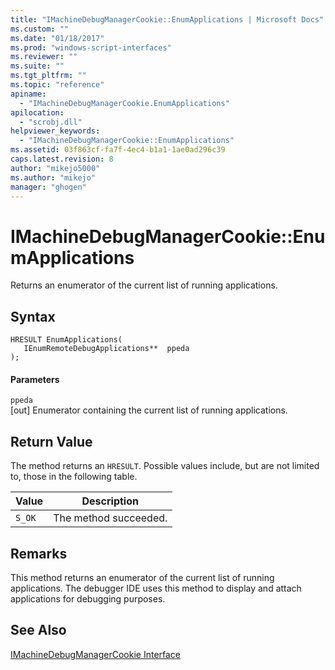 ```yaml
---
title: "IMachineDebugManagerCookie::EnumApplications | Microsoft Docs"
ms.custom: ""
ms.date: "01/18/2017"
ms.prod: "windows-script-interfaces"
ms.reviewer: ""
ms.suite: ""
ms.tgt_pltfrm: ""
ms.topic: "reference"
apiname: 
  - "IMachineDebugManagerCookie.EnumApplications"
apilocation: 
  - "scrobj.dll"
helpviewer_keywords: 
  - "IMachineDebugManagerCookie::EnumApplications"
ms.assetid: 03f863cf-fa7f-4ec4-b1a1-1ae0ad296c39
caps.latest.revision: 8
author: "mikejo5000"
ms.author: "mikejo"
manager: "ghogen"
---
```

# IMachineDebugManagerCookie::EnumApplications
Returns an enumerator of the current list of running applications.  
  
## Syntax  
  
```  
HRESULT EnumApplications(  
   IEnumRemoteDebugApplications**  ppeda  
);  
```  
  
#### Parameters  
 `ppeda`  
 [out] Enumerator containing the current list of running applications.  
  
## Return Value  
 The method returns an `HRESULT`. Possible values include, but are not limited to, those in the following table.  
  
|Value|Description|  
|-----------|-----------------|  
|`S_OK`|The method succeeded.|  
  
## Remarks  
 This method returns an enumerator of the current list of running applications. The debugger IDE uses this method to display and attach applications for debugging purposes.  
  
## See Also  
 [IMachineDebugManagerCookie Interface](../../winscript/reference/imachinedebugmanagercookie-interface.md)